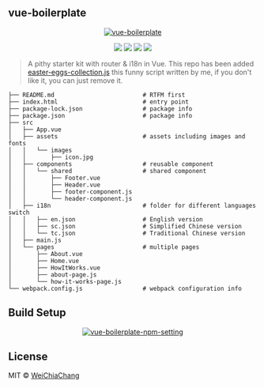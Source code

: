 ## vue-boilerplate

<p align="center">
  <a target="_blank" href="https://github.com/WeiChiaChang/vue-boilerplate">
    <img alt="vue-boilerplate" src="https://i.imgur.com/3ePgVX2.gif">
  </a>
</p>
<p align="center">
  <a target="_blank" href="http://nodejs.org/download/" title="Node version"><img src="https://img.shields.io/badge/node.js-%3E=_6.0-green.svg"></a>
  <a target="_blank" href="https://opensource.org/licenses/MIT" title="License: MIT"><img src="https://img.shields.io/badge/License-MIT-blue.svg"></a>
  <a target="_blank" href="http://makeapullrequest.com" title="PRs Welcome"><img src="https://img.shields.io/badge/PRs-welcome-brightgreen.svg"></a>
  <a target="_blank" href="https://vuejs.org/" title="vue2.X"><img src="https://img.shields.io/badge/vue-2.x-brightgreen.svg"></a>
</p>  

> A pithy starter kit with router & i18n in Vue.
> This repo has been added [easter-eggs-collection.js](https://github.com/WeiChiaChang/easter-egg-collection) this funny script written by me,
> if you don't like it, you can just remove it.

```
├── README.md                         # RTFM first
├── index.html                        # entry point
├── package-lock.json                 # package info
├── package.json                      # package info
├── src
│   ├── App.vue
│   ├── assets                        # assets including images and fonts
│   │   └── images
│   │       ├── icon.jpg
│   ├── components                    # reusable component
│   │   └── shared                    # shared component
│   │       ├── Footer.vue
│   │       ├── Header.vue
│   │       ├── footer-component.js
│   │       └── header-component.js
│   ├── i18n                          # folder for different languages switch
│   │   ├── en.json                   # English version
│   │   ├── sc.json                   # Simplified Chinese version
│   │   └── tc.json                   # Traditional Chinese version
│   ├── main.js
│   └── pages                         # multiple pages
│       ├── About.vue
│       ├── Home.vue
│       ├── HowItWorks.vue
│       ├── about-page.js
│       └── how-it-works-page.js
└── webpack.config.js                 # webpack configuration info
```

## Build Setup

<p align="center">
  <a target="_blank" href="https://github.com/WeiChiaChang/vue-boilerplate">
    <img alt="vue-boilerplate-npm-setting" src="https://i.imgur.com/EywRl8X.png">
  </a>
</p>

## License
MIT © [WeiChiaChang](https://github.com/WeiChiaChang)

